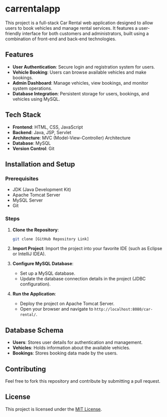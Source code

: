 # carrentalapp


This project is a full-stack Car Rental web application designed to allow users to book vehicles and manage rental services. It features a user-friendly interface for both customers and administrators, built using a combination of front-end and back-end technologies.

## Features
- **User Authentication**: Secure login and registration system for users.
- **Vehicle Booking**: Users can browse available vehicles and make bookings.
- **Admin Dashboard**: Manage vehicles, view bookings, and monitor system operations.
- **Database Integration**: Persistent storage for users, bookings, and vehicles using MySQL.

## Tech Stack
- **Frontend**: HTML, CSS, JavaScript
- **Backend**: Java, JSP, Servlet
- **Architecture**: MVC (Model-View-Controller) Architecture
- **Database**: MySQL
- **Version Control**: Git

## Installation and Setup

### Prerequisites
- JDK (Java Development Kit)
- Apache Tomcat Server
- MySQL Server
- Git

### Steps
1. **Clone the Repository**:
    ```bash
    git clone [GitHub Repository Link]
    ```

2. **Import Project**: Import the project into your favorite IDE (such as Eclipse or IntelliJ IDEA).

3. **Configure MySQL Database**:
   - Set up a MySQL database.
   - Update the database connection details in the project (JDBC configuration).

4. **Run the Application**:
   - Deploy the project on Apache Tomcat Server.
   - Open your browser and navigate to `http://localhost:8080/car-rental/`.

## Database Schema
- **Users**: Stores user details for authentication and management.
- **Vehicles**: Holds information about the available vehicles.
- **Bookings**: Stores booking data made by the users.

## Contributing
Feel free to fork this repository and contribute by submitting a pull request.

## License
This project is licensed under the [MIT License](LICENSE).
